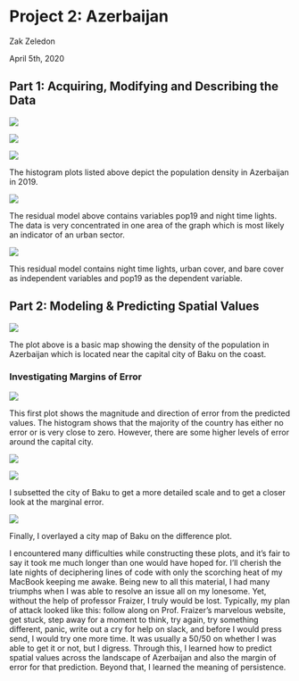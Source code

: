 # Project 2: Azerbaijan 

Zak Zeledon 

April 5th, 2020

## Part 1: Acquiring, Modifying and Describing the Data

![](https://szzeledon.github.io/Data100-Workshop/Azeri_Project2_Plot1.png)

![](https://szzeledon.github.io/Data100-Workshop/Azeri_Project2_Plot2.png)

![](https://szzeledon.github.io/Data100-Workshop/Azeri_Project2_Plot3.png)

The histogram plots listed above depict the population density in Azerbaijan in 2019. 

![](https://szzeledon.github.io/Data100-Workshop/Project2_Part1_Plot4.png)

The residual model above contains variables pop19 and night time lights. The data is very concentrated in one area of the graph which is most likely an indicator of an urban sector. 

![](https://szzeledon.github.io/Data100-Workshop/Project2_Part1_Plot5.png)

This residual model contains night time lights, urban cover, and bare cover as independent variables and pop19 as the dependent variable. 

## Part 2: Modeling & Predicting Spatial Values

![](https://szzeledon.github.io/Data100-Workshop/Project2Part2.png)

The plot above is a basic map showing the density of the population in Azerbaijan which is located near the capital city of Baku on the coast. 

### Investigating Margins of Error

![](https://szzeledon.github.io/Data100-Workshop/Project2_Part2_Plot1.png)

This first plot shows the magnitude and direction of error from the predicted values. The histogram shows that the majority of the country has either no error or is very close to zero. However, there are some higher levels of error around the capital city. 

![](https://szzeledon.github.io/Data100-Workshop/Project2_Part2_Plot2.png)

![](https://szzeledon.github.io/Data100-Workshop/Project2_Part2_Plot3.png) 

I subsetted the city of Baku to get a more detailed scale and to get a closer look at the marginal error.

![](https://szzeledon.github.io/Data100-Workshop/Project2_Part2_PlotMapView1.png)

Finally, I overlayed a city map of Baku on the difference plot.

I encountered many difficulties while constructing these plots, and it’s fair to say it took me much longer than one would have hoped for. I’ll cherish the late nights of deciphering lines of code with only the scorching heat of my MacBook keeping me awake. Being new to all this material, I had many triumphs when I was able to resolve an issue all on my lonesome. Yet, without the help of professor Fraizer, I truly would be lost. Typically, my plan of attack looked like this: follow along on Prof. Fraizer’s marvelous website, get stuck, step away for a moment to think, try again, try something different, panic, write out a cry for help on slack, and before I would press send, I would try one more time. It was usually a 50/50 on whether I was able to get it or not, but I digress. Through this, I learned how to predict spatial values across the landscape of Azerbaijan and also the margin of error for that prediction.  Beyond that, I learned the meaning of persistence. 
